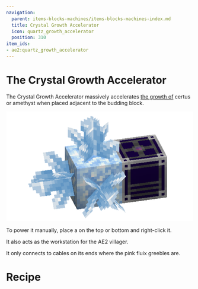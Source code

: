 ```yaml
---
navigation:
  parent: items-blocks-machines/items-blocks-machines-index.md
  title: Crystal Growth Accelerator
  icon: quartz_growth_accelerator
  position: 310
item_ids:
- ae2:quartz_growth_accelerator
---
```

# The Crystal Growth Accelerator

<BlockImage id="quartz_growth_accelerator" scale="8" />

The Crystal Growth Accelerator massively accelerates [the growth of](../ae2-mechanics/farming-certus.md) certus or amethyst when placed adjacent to the budding block.

![A Flawless Budding Certus with a growth accelerator](../assets/assemblies/budding_certus_2.png)

To power it manually, place a <ItemLink id="crank"/> on the top or bottom and right-click it.

It also acts as the workstation for the AE2 villager.

It only connects to cables on its ends where the pink fluix greebles are.

# Recipe

<RecipeFor id="quartz_growth_accelerator" />